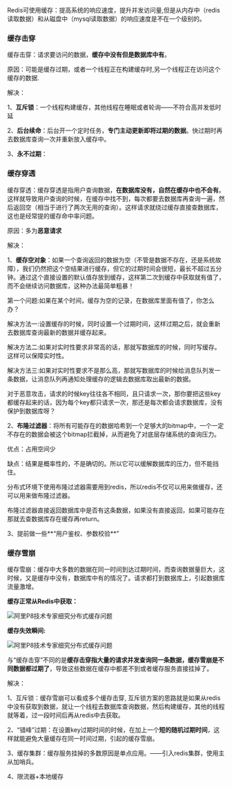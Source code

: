 Redis可使用缓存：提高系统的响应速度，提升并发访问量,但是从内存中（redis读取数据）和从磁盘中（mysql读取数据）的响应速度是不在一个级别的。

### 缓存击穿

缓存击穿：请求要访问的数据，**缓存中没有但是数据库中有**。

原因：可能是缓存过期，或者一个线程正在构建缓存时,另一个线程正在访问这个缓存的数据.

解决：

1、**互斥锁**：一个线程构建缓存，其他线程在睡眠或者轮询——不符合高并发低时延

2、**后台续命**：后台开一个定时任务，**专门主动更新即将过期的数据**。快过期时再去数据库查询一次并重新放入缓存中。

3、**永不过期**：



### **缓存穿透**

缓存穿透：缓存穿透是指用户查询数据，**在数据库没有，自然在缓存中也不会有**。这样就导致用户查询的时候，在缓存中找不到，每次都要去数据库再查询一遍，然后返回空（相当于进行了两次无用的查询）。这样请求就绕过缓存直接查数据库，这也是经常提的缓存命中率问题。

原因：多为**恶意请求**

解决：

1、**缓存空对象**：如果一个查询返回的数据为空（不管是数据不存在，还是系统故障），我们仍然把这个空结果进行缓存，但它的过期时间会很短，最长不超过五分钟。通过这个直接设置的默认值存放到缓存，这样第二次到缓存中获取就有值了，而不会继续访问数据库，这种办法最简单粗暴！

第一个问题:如果在某个时间，缓存为空的记录，在数据库里面有值了，你怎么办？

解决方法一:设置缓存的时候，同时设置一个过期时间，这样过期之后，就会重新去数据库查询最新的数据并缓存起来。

解决方法二:如果对实时性要求非常高的话，那就写数据库的时候，同时写缓存。这样可以保障实时性。

解决方法三:如果对实时性要求不是那么高，那就写数据库的时候给消息队列发一条数据，让消息队列再通知处理缓存的逻辑去数据库取出最新的数据。

对于恶意攻击，请求的时候key往往各不相同，且只请求一次，那你要把这些key都缓存起来的话，因为每个key都只请求一次，那还是每次都会请求数据库，没有保护到数据库呀？

2、**布隆过滤器**：将所有可能存在的数据哈希到一个足够大的bitmap中，一个一定不存在的数据会被这个bitmap拦截掉，从而避免了对底层存储系统的查询压力。

优点：占用空间少

缺点：结果是概率性的，不是确切的。所以它可以缓解数据库的压力，但不能挡住。

分布式环境下使用布隆过滤器需要用到redis，所以redis不仅可以用来做缓存，还可以用来做布隆过滤器。

布隆过滤器直接返回数据库中是否有这条数据，如果没有直接返回，如果可能存在那就去查数据库存在缓存再return。

3、提前做一些**“用户鉴权、参数校验**”



### 缓存雪崩

缓存雪崩：缓存中大多数的数据在同一时间到达过期时间，而查询数据量巨大，这时候，又是缓存中没有，数据库中有的情况了。请求都打到数据库上，引起数据库流量激增。

**缓存正常从Redis中获取：**

![阿里P8技术专家细究分布式缓存问题](http://p1.pstatp.com/large/pgc-image/1521269040783ad8b0b3415)

**缓存失效瞬间:**

![阿里P8技术专家细究分布式缓存问题](http://p3.pstatp.com/large/pgc-image/15212690408812aad2545bb)

与“缓存击穿”不同的是**缓存击穿指大量的请求并发查询同一条数据，缓存雪崩是不同数据都过期了**，导致这些数据在缓存中都差不到或者缓存服务直接挂掉了。

解决：

1、互斥锁：缓存雪崩可以看成多个缓存击穿, 互斥锁方案的思路就是如果从redis中没有获取到数据，就让一个线程去数据库查询数据，然后构建缓存，其他的线程就等着，过一段时间后再从redis中去获取。

2、“错峰”过期：在设置key过期时间的时候，在加上一个**短的随机过期时间**，这样就能避免大量缓存在同一时间过期，引起的缓存雪崩。

3、缓存集群：缓存服务挂掉的多数原因是单点应用。——引入redis集群，使用主从加哨兵。

4、限流器+本地缓存